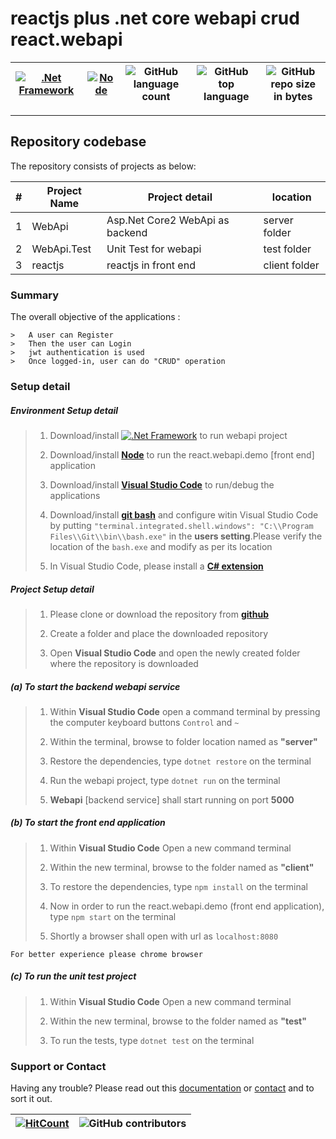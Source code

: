 # reactjs plus .net core webapi crud react.webapi  


[![.Net Framework](https://img.shields.io/badge/DotNet-2.1-blue.svg?style=plastic)](https://www.microsoft.com/net/download/dotnet-core/2.1) |[![Node](https://img.shields.io/badge/NodeJs-blue.svg?style=plastic)](https://nodejs.org/en/download/) | ![GitHub language count](https://img.shields.io/github/languages/count/ajeetx/react.webapi.demo.svg) | ![GitHub top language](https://img.shields.io/github/languages/top/ajeetx/react.webapi.demo.svg) |![GitHub repo size in bytes](https://img.shields.io/github/repo-size/ajeetx/react.webapi.demo.svg) 
| --- | ---          | ---        | ---      | ---        | 

---------------------------------------

## Repository codebase
 
The repository consists of projects as below:


| # |Project Name | Project detail | location|
| ---| ---  | ---           | ---          |
| 1 | WebApi | Asp.Net Core2 WebApi as backend  |  server folder |
| 2 | WebApi.Test | Unit Test for webapi |  test folder |
| 3 | reactjs | reactjs in front end   | client folder |

### Summary

The overall objective of the applications :
```
>	A user can Register
>	Then the user can Login 
>	jwt authentication is used
>	Once logged-in, user can do "CRUD" operation
```

### Setup detail

##### Environment Setup detail

>   1. Download/install [![.Net Framework](https://img.shields.io/badge/DotNet-2.1-blue.svg?style=plastic)](https://www.microsoft.com/net/download/dotnet-core/2.1) to run webapi project
>   
>   2. Download/install **[Node](https://nodejs.org/en/download/)** to run the react.webapi.demo [front end] application
>   
>	3. Download/install **[Visual Studio Code](https://code.visualstudio.com/)** to run/debug the applications
>	
>   4. Download/install **[git bash](https://git-scm.com/downloads)** and configure witin Visual Studio Code by putting `"terminal.integrated.shell.windows": "C:\\Program Files\\Git\\bin\\bash.exe"` in the **users setting**.Please verify the location of the `bash.exe` and modify as per its location
>   5. In Visual Studio Code, please install a **[C# extension](https://github.com/OmniSharp/omnisharp-roslyn)**
>   

>   

##### Project Setup detail

>   1. Please clone or download the repository from **[github](https://github.com/AJEETX/react.webapi.demo)**
>   
>   2. Create a folder and place the downloaded repository
>   3. Open **Visual Studio Code** and open the newly created folder where the repository is downloaded
>   
##### (a) To start the backend webapi service
   
>   1. Within **Visual Studio Code** open a command terminal by pressing the computer keyboard buttons `Control` and `~`
>    
>   2. Within the terminal, browse to folder location named as **"server"** 
>  
>   3. Restore the dependencies, type `dotnet restore` on the terminal
>
>   4. Run the webapi project, type `dotnet run` on the terminal
>   
>   5. **Webapi** [backend service] shall start running on port **5000**

##### (b) To start the front end application

>   1. Within **Visual Studio Code** Open a new command terminal
>   
>   2. Within the new terminal, browse to the folder named as **"client"**
>   
>   3. To restore the dependencies, type `npm install` on the terminal
>   
>   4. Now in order to run the react.webapi.demo (front end application), type `npm start` on the terminal
>   
>   5. Shortly a browser shall open with url as `localhost:8080`

```
For better experience please chrome browser
```

##### (c) To run the unit test project
>   1. Within **Visual Studio Code** Open a new command terminal
>   
>   2. Within the new terminal, browse to the folder named as **"test"**
>   
>   3. To run the tests, type `dotnet test` on the terminal



### Support or Contact

Having any trouble? Please read out this [documentation](https://github.com/AJEETX/react.webapi.demo/blob/master/README.md) or [contact](mailto:ajeetkumar@email.com) and to sort it out.

 [![HitCount](http://hits.dwyl.io/ajeetx/react.webapi.demo/projects/1.svg)](http://hits.dwyl.io/ajeetx/react.webapi.demo/projects/1) | ![GitHub contributors](https://img.shields.io/github/contributors/ajeetx/react.webapi.demo.svg?style=plastic)|
 | --- | --- |

